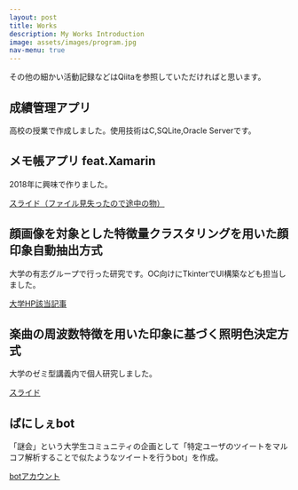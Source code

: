 ```yaml
---
layout: post
title: Works
description: My Works Introduction
image: assets/images/program.jpg
nav-menu: true
---
```

<!-- Global site tag (gtag.js) - Google Analytics -->
<script async src="https://www.googletagmanager.com/gtag/js?id=UA-168643865-1"></script>
<script>
  window.dataLayer = window.dataLayer || [];
  function gtag(){dataLayer.push(arguments);}
  gtag('js', new Date());

  gtag('config', 'UA-168643865-1');
</script>


<p>その他の細かい活動記録などはQiitaを参照していただければと思います。</p>
<div>
  <h2>成績管理アプリ</h2>
  <p>高校の授業で作成しました。使用技術はC,SQLite,Oracle Serverです。</p>
</div>

<div>
  <h2>メモ帳アプリ feat.Xamarin</h2>
  <p>2018年に興味で作りました。</p>
  <a href="https://www.slideshare.net/YutoNoji/xamarinmemo/secret/4dz0XZCjXcEuLB">スライド（ファイル見失ったので途中の物）</a>
</div>

<div>
  <h2>顔画像を対象とした特徴量クラスタリングを用いた顔印象自動抽出方式</h2>
  <p>大学の有志グループで行った研究です。OC向けにTkinterでUI構築なども担当しました。</p>
  <a href="https://www.musashino-u.ac.jp/news/20200326-03.html">大学HP該当記事</a>
</div>

<div>
  <h2>楽曲の周波数特徴を用いた印象に基づく照明色決定方式</h2>
  <p>大学のゼミ型講義内で個人研究しました。</p>
  <a href="https://www.slideshare.net/secret/Hh4yXsTr26OZK9">スライド<a/>
   
<div>
  <h2>ばにしぇbot</h2>
  <p>「謎会」という大学生コミュニティの企画として「特定ユーザのツイートをマルコフ解析することで似たようなツイートを行うbot」を作成。</p>
  <a href="https://twitter.com/sexy_vani_vani">botアカウント</a>
  
